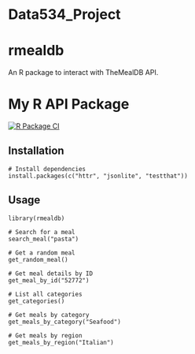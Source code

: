 # Data534_Project
# rmealdb

An R package to interact with TheMealDB API. 

# My R API Package

[![R Package CI](https://github.com/wyuzhou6/Data534_Project/workflows/R%20Package%20CI/badge.svg)](https://github.com/myusername/myrepo/actions)


## Installation
```{r}
# Install dependencies
install.packages(c("httr", "jsonlite", "testthat"))
```
## Usage
```{r}
library(rmealdb)

# Search for a meal
search_meal("pasta")

# Get a random meal
get_random_meal()

# Get meal details by ID
get_meal_by_id("52772")

# List all categories
get_categories()

# Get meals by category
get_meals_by_category("Seafood")

# Get meals by region
get_meals_by_region("Italian")
```
